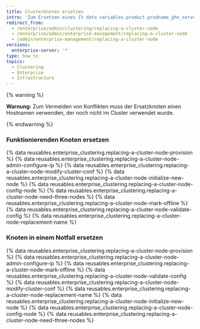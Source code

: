 ```yaml
---
title: Clusterknoten ersetzen
intro: 'Zum Ersetzen eines {% data variables.product.prodname_ghe_server %}-Knotens müssen Sie die betroffenen Knoten in der Clusterkonfigurationsdatei („cluster.conf“) als offline markieren und die Ersatzknoten hinzufügen. Dies ist ggf. erforderlich, wenn ein Knoten fehlschlägt oder um einen Knoten mit mehr Ressourcen hinzuzufügen, um die Leistung zu erhöhen.'
redirect_from:
  - /enterprise/admin/clustering/replacing-a-cluster-node
  - /enterprise/admin/enterprise-management/replacing-a-cluster-node
  - /admin/enterprise-management/replacing-a-cluster-node
versions:
  enterprise-server: '*'
type: how_to
topics:
  - Clustering
  - Enterprise
  - Infrastructure
---
```

{% warning %}

**Warnung:** Zum Vermeiden von Konflikten muss der Ersatzknoten einen Hostnamen verwenden, der noch nicht im Cluster verwendet wurde.

{% endwarning %}

### Funktionierenden Knoten ersetzen
{% data reusables.enterprise_clustering.replacing-a-cluster-node-provision %}
{% data reusables.enterprise_clustering.replacing-a-cluster-node-admin-configure-ip %}
{% data reusables.enterprise_clustering.replacing-a-cluster-node-modify-cluster-conf %}
{% data reusables.enterprise_clustering.replacing-a-cluster-node-initialize-new-node %}
{% data reusables.enterprise_clustering.replacing-a-cluster-node-config-node %}
{% data reusables.enterprise_clustering.replacing-a-cluster-node-need-three-nodes %}
{% data reusables.enterprise_clustering.replacing-a-cluster-node-mark-offline %}
{% data reusables.enterprise_clustering.replacing-a-cluster-node-validate-config %}
{% data reusables.enterprise_clustering.replacing-a-cluster-node-replacement-name %}

### Knoten in einem Notfall ersetzen
{% data reusables.enterprise_clustering.replacing-a-cluster-node-provision %}
{% data reusables.enterprise_clustering.replacing-a-cluster-node-admin-configure-ip %}
{% data reusables.enterprise_clustering.replacing-a-cluster-node-mark-offline %}
{% data reusables.enterprise_clustering.replacing-a-cluster-node-validate-config %}
{% data reusables.enterprise_clustering.replacing-a-cluster-node-modify-cluster-conf %}
{% data reusables.enterprise_clustering.replacing-a-cluster-node-replacement-name %}
{% data reusables.enterprise_clustering.replacing-a-cluster-node-initialize-new-node %}
{% data reusables.enterprise_clustering.replacing-a-cluster-node-config-node %}
{% data reusables.enterprise_clustering.replacing-a-cluster-node-need-three-nodes %}
